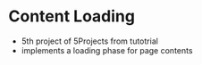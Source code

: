 # Content Loading

- 5th project of 5Projects from tutotrial
- implements a loading phase for page contents